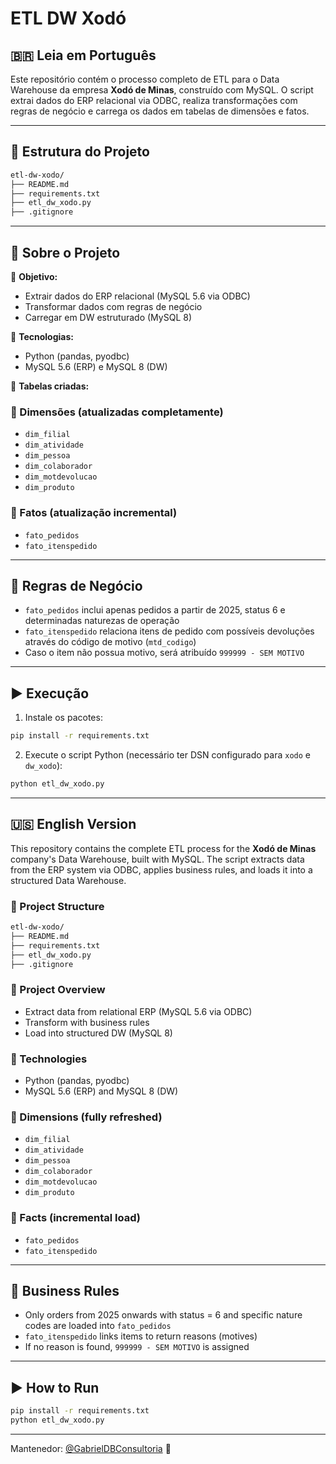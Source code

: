 # ETL DW Xodó

## 🇧🇷 Leia em Português

Este repositório contém o processo completo de ETL para o Data Warehouse da empresa **Xodó de Minas**, construído com MySQL. O script extrai dados do ERP relacional via ODBC, realiza transformações com regras de negócio e carrega os dados em tabelas de dimensões e fatos.

---

## 📁 Estrutura do Projeto
```bash
etl-dw-xodo/
├── README.md
├── requirements.txt
├── etl_dw_xodo.py
├── .gitignore
```

---

## 📌 Sobre o Projeto

📌 **Objetivo:**
- Extrair dados do ERP relacional (MySQL 5.6 via ODBC)
- Transformar dados com regras de negócio
- Carregar em DW estruturado (MySQL 8)

📌 **Tecnologias:**
- Python (pandas, pyodbc)
- MySQL 5.6 (ERP) e MySQL 8 (DW)

📌 **Tabelas criadas:**
### 🔹 Dimensões (atualizadas completamente)
- `dim_filial`
- `dim_atividade`
- `dim_pessoa`
- `dim_colaborador`
- `dim_motdevolucao`
- `dim_produto`

### 🔸 Fatos (atualização incremental)
- `fato_pedidos`
- `fato_itenspedido`

---

## 🧠 Regras de Negócio

- `fato_pedidos` inclui apenas pedidos a partir de 2025, status 6 e determinadas naturezas de operação
- `fato_itenspedido` relaciona itens de pedido com possíveis devoluções através do código de motivo (`mtd_codigo`)
- Caso o item não possua motivo, será atribuído `999999 - SEM MOTIVO`

---

## ▶️ Execução

1. Instale os pacotes:
```bash
pip install -r requirements.txt
```

2. Execute o script Python (necessário ter DSN configurado para `xodo` e `dw_xodo`):
```bash
python etl_dw_xodo.py
```

---

## 🇺🇸 English Version

This repository contains the complete ETL process for the **Xodó de Minas** company's Data Warehouse, built with MySQL. The script extracts data from the ERP system via ODBC, applies business rules, and loads it into a structured Data Warehouse.

### 📁 Project Structure
```bash
etl-dw-xodo/
├── README.md
├── requirements.txt
├── etl_dw_xodo.py
├── .gitignore
```

### 📌 Project Overview
- Extract data from relational ERP (MySQL 5.6 via ODBC)
- Transform with business rules
- Load into structured DW (MySQL 8)

### 📌 Technologies
- Python (pandas, pyodbc)
- MySQL 5.6 (ERP) and MySQL 8 (DW)

### 🔹 Dimensions (fully refreshed)
- `dim_filial`
- `dim_atividade`
- `dim_pessoa`
- `dim_colaborador`
- `dim_motdevolucao`
- `dim_produto`

### 🔸 Facts (incremental load)
- `fato_pedidos`
- `fato_itenspedido`

---

## 🧠 Business Rules
- Only orders from 2025 onwards with status = 6 and specific nature codes are loaded into `fato_pedidos`
- `fato_itenspedido` links items to return reasons (motives)
- If no reason is found, `999999 - SEM MOTIVO` is assigned

---

## ▶️ How to Run
```bash
pip install -r requirements.txt
python etl_dw_xodo.py
```

---

Mantenedor: [@GabrielDBConsultoria](https://github.com/GabrielDBConsultoria) 💼
